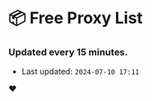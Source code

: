 # :package: Free Proxy List
### Updated every 15 minutes.

- Last updated: `2024-07-10 17:11`

:heart:
